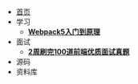 - [首页](/README.md)
  <!-- - [**Webpack5入门到原理**](/README.md) -->
- 学习
  - [**Webpack5入门到原理**](https://dwmorning.github.io/webpack5-docs/)
- 面试
  - [**2周刷完100道前端优质面试真题**](/interview/two-weeks/_sidebar.md)
- 源码
- 资料库